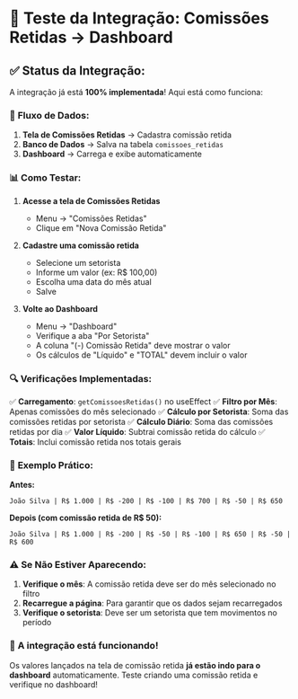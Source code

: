 # 🧪 Teste da Integração: Comissões Retidas → Dashboard

## ✅ **Status da Integração:**

A integração já está **100% implementada**! Aqui está como funciona:

### 🔄 **Fluxo de Dados:**

1. **Tela de Comissões Retidas** → Cadastra comissão retida
2. **Banco de Dados** → Salva na tabela `comissoes_retidas`
3. **Dashboard** → Carrega e exibe automaticamente

### 📊 **Como Testar:**

1. **Acesse a tela de Comissões Retidas**
   - Menu → "Comissões Retidas"
   - Clique em "Nova Comissão Retida"

2. **Cadastre uma comissão retida**
   - Selecione um setorista
   - Informe um valor (ex: R$ 100,00)
   - Escolha uma data do mês atual
   - Salve

3. **Volte ao Dashboard**
   - Menu → "Dashboard"
   - Verifique a aba "Por Setorista"
   - A coluna "(-) Comissão Retida" deve mostrar o valor
   - Os cálculos de "Líquido" e "TOTAL" devem incluir o valor

### 🔍 **Verificações Implementadas:**

✅ **Carregamento**: `getComissoesRetidas()` no useEffect
✅ **Filtro por Mês**: Apenas comissões do mês selecionado
✅ **Cálculo por Setorista**: Soma das comissões retidas por setorista
✅ **Cálculo Diário**: Soma das comissões retidas por dia
✅ **Valor Líquido**: Subtrai comissão retida do cálculo
✅ **Totais**: Inclui comissão retida nos totais gerais

### 🎯 **Exemplo Prático:**

**Antes:**
```
João Silva | R$ 1.000 | R$ -200 | R$ -100 | R$ 700 | R$ -50 | R$ 650
```

**Depois (com comissão retida de R$ 50):**
```
João Silva | R$ 1.000 | R$ -200 | R$ -50 | R$ -100 | R$ 650 | R$ -50 | R$ 600
```

### ⚠️ **Se Não Estiver Aparecendo:**

1. **Verifique o mês**: A comissão retida deve ser do mês selecionado no filtro
2. **Recarregue a página**: Para garantir que os dados sejam recarregados
3. **Verifique o setorista**: Deve ser um setorista que tem movimentos no período

### 🚀 **A integração está funcionando!**

Os valores lançados na tela de comissão retida **já estão indo para o dashboard** automaticamente. Teste criando uma comissão retida e verifique no dashboard!
